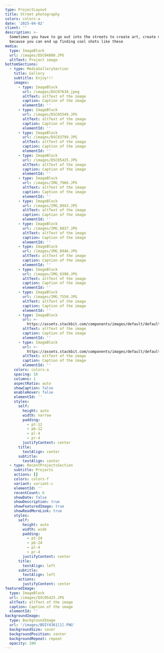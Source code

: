 ```yaml
---
type: ProjectLayout
title: Street photography
colors: colors-a
date: '2025-04-02'
client: ''
description: >-
  Sometimes you have to go out into the streets to create art, create moments
  because you can end up finding cool shots like these
media:
  type: ImageBlock
  url: /images/DSC04880.JPG
  altText: Project image
bottomSections:
  - type: MediaGallerySection
    title: Gallery
    subtitle: Enjoy!!!
    images:
      - type: ImageBlock
        url: /images/DSC07638.jpeg
        altText: altText of the image
        caption: Caption of the image
        elementId: ''
      - type: ImageBlock
        url: /images/DSC05549.JPG
        altText: altText of the image
        caption: Caption of the image
        elementId: ''
      - type: ImageBlock
        url: /images/DSC03799.JPG
        altText: altText of the image
        caption: Caption of the image
        elementId: ''
      - type: ImageBlock
        url: /images/DSC05425.JPG
        altText: altText of the image
        caption: Caption of the image
        elementId: ''
      - type: ImageBlock
        url: /images/IMG_7966.JPG
        altText: altText of the image
        caption: Caption of the image
        elementId: ''
      - type: ImageBlock
        url: /images/IMG_8943.JPG
        altText: altText of the image
        caption: Caption of the image
        elementId: ''
      - type: ImageBlock
        url: /images/IMG_8837.JPG
        altText: altText of the image
        caption: Caption of the image
        elementId: ''
      - type: ImageBlock
        url: /images/IMG_8946.JPG
        altText: altText of the image
        caption: Caption of the image
        elementId: ''
      - type: ImageBlock
        url: /images/IMG_9390.JPG
        altText: altText of the image
        caption: Caption of the image
        elementId: ''
      - type: ImageBlock
        url: /images/IMG_7550.JPG
        altText: altText of the image
        caption: Caption of the image
        elementId: ''
      - type: ImageBlock
        url: >-
          https://assets.stackbit.com/components/images/default/default-image.png
        altText: altText of the image
        caption: Caption of the image
        elementId: ''
      - type: ImageBlock
        url: >-
          https://assets.stackbit.com/components/images/default/default-image.png
        altText: altText of the image
        caption: Caption of the image
        elementId: ''
    colors: colors-a
    spacing: 16
    columns: 1
    aspectRatio: auto
    showCaption: false
    enableHover: false
    elementId: ''
    styles:
      self:
        height: auto
        width: narrow
        padding:
          - pt-12
          - pb-12
          - pl-4
          - pr-4
        justifyContent: center
      title:
        textAlign: center
      subtitle:
        textAlign: center
  - type: RecentProjectsSection
    subtitle: Projects
    actions: []
    colors: colors-f
    variant: variant-c
    elementId: ''
    recentCount: 6
    showDate: false
    showDescription: true
    showFeaturedImage: true
    showReadMoreLink: true
    styles:
      self:
        height: auto
        width: wide
        padding:
          - pt-24
          - pb-24
          - pl-4
          - pr-4
        justifyContent: center
      title:
        textAlign: left
      subtitle:
        textAlign: left
      actions:
        justifyContent: center
featuredImage:
  type: ImageBlock
  url: /images/DSC05425.JPG
  altText: altText of the image
  caption: Caption of the image
  elementId: ''
backgroundImage:
  type: BackgroundImage
  url: '/images/BDIY4361[1].PNG'
  backgroundSize: cover
  backgroundPosition: center
  backgroundRepeat: repeat
  opacity: 100
---
```


